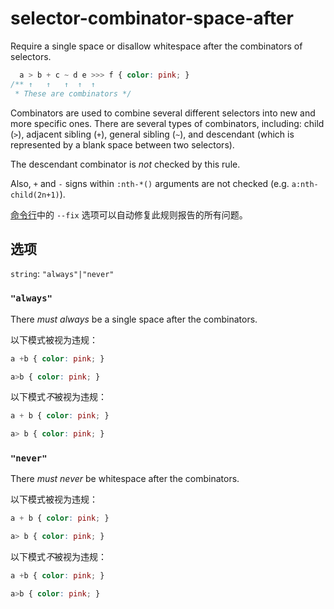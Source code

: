 # selector-combinator-space-after

Require a single space or disallow whitespace after the combinators of selectors.

```css
  a > b + c ~ d e >>> f { color: pink; }
/** ↑   ↑   ↑  ↑  ↑
 * These are combinators */
```

Combinators are used to combine several different selectors into new and more specific ones. There are several types of combinators, including: child (`>`), adjacent sibling (`+`), general sibling (`~`), and descendant (which is represented by a blank space between two selectors).

The descendant combinator is *not* checked by this rule.

Also, `+` and `-` signs within `:nth-*()` arguments are not checked (e.g. `a:nth-child(2n+1)`).

[命令行](../../../docs/user-guide/cli.md#自动修复错误)中的 `--fix` 选项可以自动修复此规则报告的所有问题。

## 选项

`string`: `"always"|"never"`

### `"always"`

There *must always* be a single space after the combinators.

以下模式被视为违规：

```css
a +b { color: pink; }
```

```css
a>b { color: pink; }
```

以下模式*不*被视为违规：

```css
a + b { color: pink; }
```

```css
a> b { color: pink; }
```

### `"never"`

There *must never* be whitespace after the combinators.

以下模式被视为违规：

```css
a + b { color: pink; }
```

```css
a> b { color: pink; }
```

以下模式*不*被视为违规：

```css
a +b { color: pink; }
```

```css
a>b { color: pink; }
```
